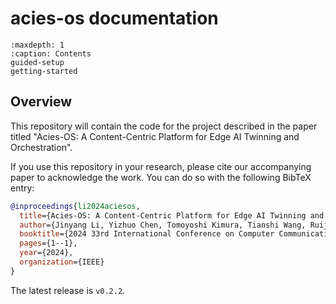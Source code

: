 # acies-os documentation

```{toctree}
:maxdepth: 1
:caption: Contents
guided-setup
getting-started
```

## Overview

This repository will contain the code for the project described in the paper
titled "Acies-OS: A Content-Centric Platform for Edge AI Twinning and
Orchestration".

If you use this repository in your research, please cite our accompanying paper to acknowledge the work. You can do so with the following BibTeX entry:

```bibtex
@inproceedings{li2024aciesos,
  title={Acies-OS: A Content-Centric Platform for Edge AI Twinning and Orchestration},
  author={Jinyang Li, Yizhuo Chen, Tomoyoshi Kimura, Tianshi Wang, Ruijie Wang, Denizhan Kara, Yigong Hu, Li Wu, Walid A. Hanafy, Abel Souza, Prashant Shenoy, Maggie Wigness, Joydeep Bhattacharyya, Jae Kim, Guijun Wang, Greg Kimberly, Josh Eckhardt, Denis Osipychev, Tarek Abdelzaher},
  booktitle={2024 33rd International Conference on Computer Communications and Networks (ICCCN)},
  pages={1--1},
  year={2024},
  organization={IEEE}
}
```

The latest release is `v0.2.2`.
